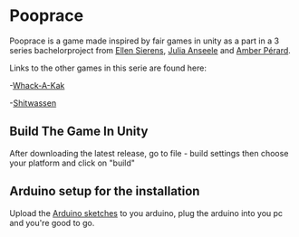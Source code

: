 # Pooprace
Pooprace is a game made inspired by fair games in unity as a part in a 3 series bachelorproject from [Ellen Sierens](https://www.sierensellen.be/ "Ellen Sierens Portfolio"), [Julia Anseele](https://juliaanseele.myportfolio.com/ "Julia Anseele Protfolio") and [Amber Pérard](http://amberperard-devine.be/ "Amber Perard Portfolio"). 

Links to the other games in this serie are found here:

-[Whack-A-Kak](https://github.com/Moongirl1207/Whack-A-Kak)

-[Shitwassen](https://github.com/Moongirl1207/Shitwassen)

## Build The Game In Unity
After downloading the latest release, go to file -  build settings then choose your platform and click on "build"


## Arduino setup for the installation
Upload the [Arduino sketches](https://github.com/Moongirl1207/Pooprace/tree/master/arduino) to you arduino, plug the arduino into you pc and you're good to go.
